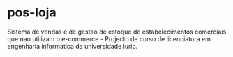 # pos-loja
Sistema de vendas e de gestao de estoque de estabelecimentos comerciais que nao utilizam o e-commerce - Projecto de curso de licenciatura em engenharia informatica da universidade lurio.
